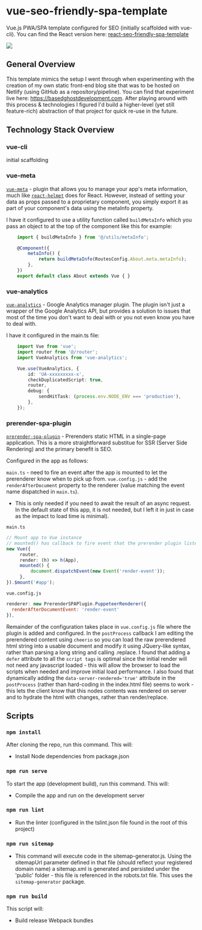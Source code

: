 # vue-seo-friendly-spa-template
Vue.js PWA/SPA template configured for SEO (initially scaffolded with vue-cli). You can find the React version here: [react-seo-friendly-spa-template](https://github.com/based-ghost/react-seo-friendly-spa-template)


![](demo/vue-seo-friendly-demo-2.gif)


## General Overview
This template mimics the setup I went through when experimenting with the creation of my own static front-end blog site that was to be hosted on Netlify (using GitHub as a repository/pipeline). You can find that experiment live here: https://basedghostdevelopment.com. After playing around with this process & technologies I figured I'd build a higher-level (yet still feature-rich) abstraction of that project for quick re-use in the future.

## Technology Stack Overview

### vue-cli

initial scaffolding

### vue-meta

[`vue-meta`](https://github.com/nuxt/vue-meta) - plugin that allows you to manage your app's meta information, much like [`react-helmet`](https://github.com/nfl/react-helmet) does for React. However, instead of setting your data as props passed to a proprietary component, you simply export it as part of your component's data using the metaInfo property.
  
I have it configured to use a utility function called `buildMetaInfo` which you pass an object to at the top of the component like this for example:

```typescript
    import { buildMetaInfo } from '@/utils/metaInfo';

    @Component({
        metaInfo() {
            return buildMetaInfo(RoutesConfig.About.meta.metaInfo);
        },
    })
    export default class About extends Vue { }
```

### vue-analytics

[`vue-analytics`](https://github.com/MatteoGabriele/vue-analytics) - Google Analytics manager plugin. The plugin isn't just a wrapper of the Google Analytics API, but provides a solution to issues that most of the time you don't want to deal with or you not even know you have to deal with.

I have it configured in the main.ts file:

```typescript
    import Vue from 'vue';
    import router from '@/router';
    import VueAnalytics from 'vue-analytics';

    Vue.use(VueAnalytics, {
        id: 'UA-xxxxxxxxx-x',
        checkDuplicatedScript: true,
        router,
        debug: {
            sendHitTask: (process.env.NODE_ENV === 'production'),
        },
    });
```

### prerender-spa-plugin

[`prerender-spa-plugin`](https://github.com/chrisvfritz/prerender-spa-plugin) - Prerenders static HTML in a single-page application. This is a more straightforward substitue for SSR (Server Side Rendering) and the primary benefit is SEO.

Configured in the app as follows:

`main.ts` - need to fire an event after the app is mounted to let the prerenderer know when to pick up from. 
`vue.config.js` - add the `renderAfterDocument` property to the renderer (value matching the event name dispatched in `main.ts`).

* This is only needed if you need to await the result of an async request. In the default state of this app, it is not needed, but I left it in just in case as the impact to load time is minimal).

`main.ts`
```typescript
// Mount app to Vue instance
// mounted() has callback to fire event that the prerender plugin listens for in order to take its snapshot
new Vue({
     router,
     render: (h) => h(App),
     mounted() {
         document.dispatchEvent(new Event('render-event'));
     },
}).$mount('#app');
```

`vue.config.js`
```javascript
renderer: new PrerenderSPAPlugin.PuppeteerRenderer({
  renderAfterDocumentEvent: 'render-event'
}),
```

Remainder of the configuration takes place in `vue.config.js` file where the plugin is added and configured. In the `postProcess` callback I am editing the prerendered content using `cheerio` so you can load the raw prerendered html string into a usable document and modify it using JQuery-like syntax, rather than parsing a long string and calling .replace. I found that adding a `defer` attribute to all the `script tags` is optimal since the initial render will not need any javascript loaded - this will allow the browser to load the scripts when needed and improve initial load performance. I also found that dynamically adding the `data-server-rendered='true'` attribute in the `postProcess` (rather than hard-coding in the index.html file) seems to work - this lets the client know that this nodes contents was rendered on server and to hydrate the html with changes, rather than render/replace.

## Scripts

### `npm install`

After cloning the repo, run this command.  This will:

- Install Node dependencies from package.json

### `npm run serve`

To start the app (development build), run this command.  This will:

- Compile the app and run on the development server

### `npm run lint`

- Run the linter (configured in the tslint.json file found in the root of this project)

### `npm run sitemap`

- This command will execute code in the sitemap-generator.js. Using the sitemapUrl parameter defined in that file (should reflect your registered domain name) a sitemap.xml is generated and persisted under the 'public' folder - this file is referenced in the robots.txt file. This uses the `sitemap-generator` package.

### `npm run build`

This script will:
 - Build release Webpack bundles
